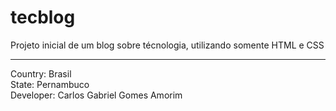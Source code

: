 # tecblog

Projeto inicial de um blog sobre técnologia, utilizando somente HTML e CSS

<hr>

Country: Brasil<br>
State: Pernambuco<br>
Developer: Carlos Gabriel Gomes Amorim<br>